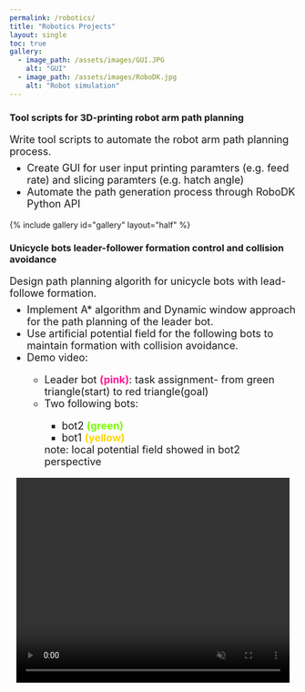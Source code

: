 ```yaml
---
permalink: /robotics/
title: "Robotics Projects"
layout: single
toc: true
gallery:
  - image_path: /assets/images/GUI.JPG
    alt: "GUI"
  - image_path: /assets/images/RoboDK.jpg
    alt: "Robot simulation"
---
```

<style>
.default {
    /* font-weight:700; */
    font-size: 18px;
}
.pink {
    font-weight:700;
    color: DeepPink;
}
.green {
    font-weight:700;
    color:LawnGreen;
}
.yellow{
    font-weight:700;
    color: Gold;
}
video.displayed {
    display: block;
    margin-left: auto;
    margin-right: auto }
p + ul {
    margin-top: -10px;
}
</style>

### Tool scripts for 3D-printing robot arm path planning
<div class="default">
<p> Write tool scripts to automate the robot arm path planning process.</p>
<ul>
<li>Create GUI for user input printing paramters (e.g. feed rate) and slicing paramters (e.g. hatch angle)</li>
<li>Automate the path generation process through RoboDK Python API</li>
</ul>
</div>
{% include gallery id="gallery" layout="half" %}

### Unicycle bots leader-follower formation control and collision avoidance
<div class="default">
<p> Design path planning algorith for unicycle bots with lead-followe formation.</p>
<ul>
<li>Implement A* algorithm and Dynamic window approach for the path planning of the leader bot.</li>
<li>Use artificial potential field for the following bots to maintain formation with collision avoidance.</li>
<li>Demo video:</li>
<ul>
<li>Leader bot <span class="pink">(pink)</span>: task assignment- from green triangle(start) to red triangle(goal)</li>
<li>Two following bots:</li>
<ul>
<li>bot2 <span class="green">(green)</span> </li> 
<li>bot1 <span class="yellow">(yellow)</span></li>
</ul>
note: local potential field showed in bot2 perspective</ul>
</ul>
</div>
<video class="displayed" width="480" height="360" controls muted>
<source src="/assets/files/Local potential map.mp4" type="video/mp4">
Your browser does not support the video tag.
</video>